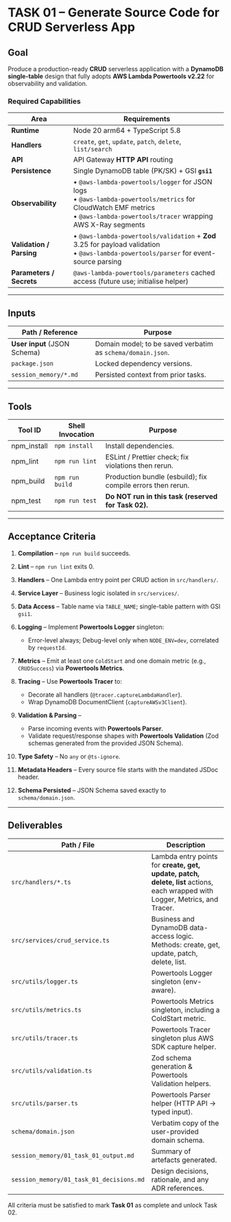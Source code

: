 # TASK 01 – Generate Source Code for CRUD Serverless App 

## Goal

Produce a production-ready **CRUD** serverless application with a **DynamoDB single-table** design that fully adopts **AWS Lambda Powertools v2.22** for observability and validation.

### Required Capabilities

| Area                     | Requirements                                                                                                                                                                      |
|--------------------------|-----------------------------------------------------------------------------------------------------------------------------------------------------------------------------------|
| **Runtime**              | Node 20 arm64 + TypeScript 5.8                                                                                                                                                    |
| **Handlers**             | `create`, `get`, `update`, `patch`, `delete`, `list/search`                                                                                                                       |
| **API**                  | API Gateway **HTTP API** routing                                                                                                                                                  |
| **Persistence**          | Single DynamoDB table (PK/SK) + GSI **`gsi1`**                                                                                                                                    |
| **Observability**        | • `@aws-lambda-powertools/logger` for JSON logs<br>• `@aws-lambda-powertools/metrics` for CloudWatch EMF metrics<br>• `@aws-lambda-powertools/tracer` wrapping AWS X-Ray segments |
| **Validation / Parsing** | • `@aws-lambda-powertools/validation` + **Zod** 3.25 for payload validation<br>• `@aws-lambda-powertools/parser` for event-source parsing                                         |
| **Parameters / Secrets** | `@aws-lambda-powertools/parameters` cached access (future use; initialise helper)                                                                                                 |

---

## Inputs

| Path / Reference             | Purpose                                                     |
| ---------------------------- | ----------------------------------------------------------- |
| **User input** (JSON Schema) | Domain model; to be saved verbatim as `schema/domain.json`. |
| `package.json`               | Locked dependency versions.                                 |
| `session_memory/*.md`        | Persisted context from prior tasks.                         |

---

## Tools

| Tool ID      | Shell Invocation | Purpose                                                     |
| ------------ | ---------------- | ----------------------------------------------------------- |
| npm\_install | `npm install`    | Install dependencies.                                       |
| npm\_lint    | `npm run lint`   | ESLint / Prettier check; fix violations then rerun.         |
| npm\_build   | `npm run build`  | Production bundle (esbuild); fix compile errors then rerun. |
| npm\_test    | `npm run test`   | **Do NOT run in this task (reserved for Task 02).**         |

---

## Acceptance Criteria

1. **Compilation** – `npm run build` succeeds.
2. **Lint** – `npm run lint` exits 0.
3. **Handlers** – One Lambda entry point per CRUD action in `src/handlers/`.
4. **Service Layer** – Business logic isolated in `src/services/`.
5. **Data Access** – Table name via `TABLE_NAME`; single-table pattern with GSI `gsi1`.
6. **Logging** – Implement **Powertools Logger** singleton:

    * Error-level always; Debug-level only when `NODE_ENV=dev`, correlated by `requestId`.
7. **Metrics** – Emit at least one `ColdStart` and one domain metric (e.g., `CRUDSuccess`) via **Powertools Metrics**.
8. **Tracing** – Use **Powertools Tracer** to:

    * Decorate all handlers (`@tracer.captureLambdaHandler`).
    * Wrap DynamoDB DocumentClient (`captureAWSv3Client`).
9. **Validation & Parsing** –

    * Parse incoming events with **Powertools Parser**.
    * Validate request/response shapes with **Powertools Validation** (Zod schemas generated from the provided JSON Schema).
10. **Type Safety** – No `any` or `@ts-ignore`.
11. **Metadata Headers** – Every source file starts with the mandated JSDoc header.
12. **Schema Persisted** – JSON Schema saved exactly to `schema/domain.json`.

---

## Deliverables

| Path / File                              | Description                                                                                                                  |
|------------------------------------------|------------------------------------------------------------------------------------------------------------------------------|
| `src/handlers/*.ts`                      | Lambda entry points for **create, get, update, patch, delete, list** actions, each wrapped with Logger, Metrics, and Tracer. |
| `src/services/crud_service.ts`           | Business and DynamoDB data-access logic.  Methods: create, get, update, patch, delete, list.                                 |
| `src/utils/logger.ts`                    | Powertools Logger singleton (env-aware).                                                                                     |
| `src/utils/metrics.ts`                   | Powertools Metrics singleton, including a ColdStart metric.                                                                  |
| `src/utils/tracer.ts`                    | Powertools Tracer singleton plus AWS SDK capture helper.                                                                     |
| `src/utils/validation.ts`                | Zod schema generation & Powertools Validation helpers.                                                                       |
| `src/utils/parser.ts`                    | Powertools Parser helper (HTTP API → typed input).                                                                           |
| `schema/domain.json`                     | Verbatim copy of the user-provided domain schema.                                                                            |
| `session_memory/01_task_01_output.md`    | Summary of artefacts generated.                                                                                              |
| `session_memory/01_task_01_decisions.md` | Design decisions, rationale, and any ADR references.                                                                         |

All criteria must be satisfied to mark **Task 01** as complete and unlock Task 02.
